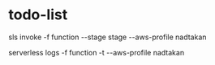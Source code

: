# todo-list

sls invoke -f function --stage stage --aws-profile nadtakan

serverless logs -f function -t --aws-profile nadtakan
